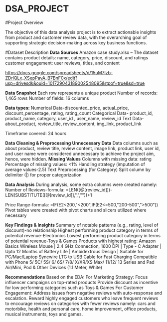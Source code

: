 # DSA_PROJECT
#Project Overview

The objective of this data analysis project is to extract actionable insights from product and customer review data, with the overarching goal of supporting strategic decision-making across key business functions.

#Dataset Description
**Data Sources**
Amazon case study.xlsx – The dataset contains 
product details: name, category, price, discount, and ratings
customer engagement: user reviews, titles, and content

https://docs.google.com/spreadsheets/d/15uM7Izb-ZDrlQLx_XSepPavA_B7BnF0x/edit?usp=drivesdk&ouid=101729043189002548095&rtpof=true&sd=true

**Data Snapshot**
Each row represents a unique product
Number of records: 1,465 rows
Number of fields: 16 columns

**Data types:**
Numerical Data-discounted_price, actual_price, discount_percentage, rating, rating_count
Categorical Data- product_id, product_name, category, user_id	, user_name, review_id
Text Data-about_product, review_title, review_content, img_link, product_link

Timeframe covered: 24 hours

**Data Cleaning & Preprocessing**
**Unnecessary Data**
Data columns such as about product, review title, review content, image link, product link, user id, and  user name were considered unnecessary to achieve the project aim, hence, were hidden.
**Missing Values**
Columns with missing data: rating
Percentage of missing values: <1%
Handling strategy (imputation of average values-2.5)
Text Preprocessing (for Category)
Split column by delimiter (|) for proper categorization

**Data Analysis**
During analysis, some extra columns were created namely: 
Number of Reviews-formula: =LEN([@[review_id]])-LEN(SUBSTITUTE([@[review_id]],",",""))+1


Price Range-formula: =IF(E2<200,"<200",IF(E2<=500,"200-500",">500"))
Pivot tables were created with pivot charts and slicers utilized where necessary

**Key Findings & Insights**
Summary of notable patterns (e.g., rating, level of discount)-no relationship
Highest performing product category in terms of potential revenue-Electronics
Lowest performing product category in terms of potential revenue-Toys & Games
Products with highest rating:
Amazon Basics Wireless Mouse | 2.4 GHz Connection, 1600 DPI | Type - C Adapter | Upto 12 Months of Battery Life | Ambidextrous Design | Suitable for PC/Mac/Laptop
Syncwire LTG to USB Cable for Fast Charging Compatible with Phone 5/ 5C/ 5S/ 6/ 6S/ 7/8/ X/XR/XS Max/ 11/12/ 13 Series and Pad Air/Mini, Pod & Other Devices (1.1 Meter, White)

**Recommendations**
Based on the EDA:
For Marketing Strategy:
Focus influencer campaigns on top-rated products
Provide discount as incentive for low performing categories such as Toys & Games
For Customer Engagement:
Address issues from negative reviews with auto-response and escalation.
Reward highly engaged customers who leave frequent reviews to encourage reviews on categories with fewer reviews namely: cars and motorbike, health and personal care, home improvement, office products, musical instruments, toys and games.
